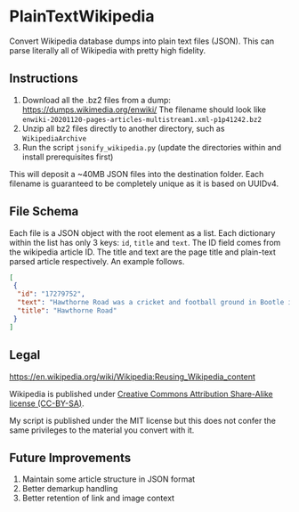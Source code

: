 # PlainTextWikipedia

Convert Wikipedia database dumps into plain text files (JSON). This can parse literally all of Wikipedia with pretty high fidelity. 

## Instructions

1. Download all the .bz2 files from a dump: https://dumps.wikimedia.org/enwiki/ The filename should look like `enwiki-20201120-pages-articles-multistream1.xml-p1p41242.bz2`
2. Unzip all bz2 files directly to another directory, such as `WikipediaArchive`
3. Run the script `jsonify_wikipedia.py` (update the directories within and install prerequisites first)

This will deposit a ~40MB JSON files into the destination folder. Each filename is guaranteed to be completely unique as it is based on UUIDv4. 

## File Schema

Each file is a JSON object with the root element as a list. Each dictionary within the list has only 3 keys: `id`, `title` and `text`. The ID field comes from the wikipedia article ID. The title and text are the page title and plain-text parsed article respectively. An example follows. 

```json
[
 {
  "id": "17279752",
  "text": "Hawthorne Road was a cricket and football ground in Bootle in England...",
  "title": "Hawthorne Road"
 }
]
```

## Legal

https://en.wikipedia.org/wiki/Wikipedia:Reusing_Wikipedia_content

Wikipedia is published under [Creative Commons Attribution Share-Alike license (CC-BY-SA)](https://en.wikipedia.org/wiki/Wikipedia:Text_of_Creative_Commons_Attribution-ShareAlike_3.0_Unported_License). 

My script is published under the MIT license but this does not confer the same privileges to the material you convert with it. 

## Future Improvements

1. Maintain some article structure in JSON format
2. Better demarkup handling
3. Better retention of link and image context
